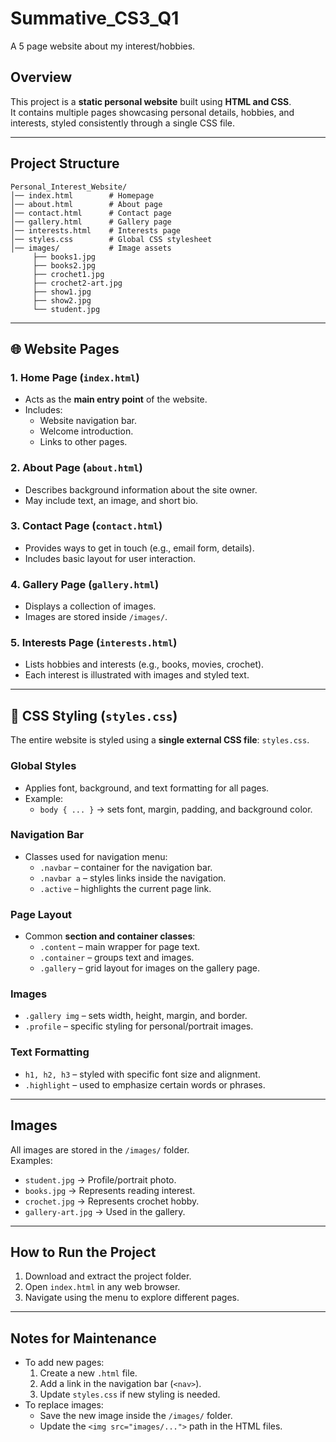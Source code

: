 # Summative_CS3_Q1
A 5 page website about my interest/hobbies.

## Overview
This project is a **static personal website** built using **HTML and CSS**.  
It contains multiple pages showcasing personal details, hobbies, and interests, styled consistently through a single CSS file.

---

## Project Structure
```
Personal_Interest_Website/
│── index.html        # Homepage
│── about.html        # About page
│── contact.html      # Contact page
│── gallery.html      # Gallery page
│── interests.html    # Interests page
│── styles.css        # Global CSS stylesheet
│── images/           # Image assets
     ├── books1.jpg
     ├── books2.jpg
     ├── crochet1.jpg
     ├── crochet2-art.jpg
     ├── show1.jpg
     ├── show2.jpg
     └── student.jpg
```

---

## 🌐 Website Pages

### 1. **Home Page** (`index.html`)
- Acts as the **main entry point** of the website.
- Includes:
  - Website navigation bar.
  - Welcome introduction.
  - Links to other pages.

### 2. **About Page** (`about.html`)
- Describes background information about the site owner.
- May include text, an image, and short bio.

### 3. **Contact Page** (`contact.html`)
- Provides ways to get in touch (e.g., email form, details).
- Includes basic layout for user interaction.

### 4. **Gallery Page** (`gallery.html`)
- Displays a collection of images.
- Images are stored inside `/images/`.

### 5. **Interests Page** (`interests.html`)
- Lists hobbies and interests (e.g., books, movies, crochet).
- Each interest is illustrated with images and styled text.

---

## 🎨 CSS Styling (`styles.css`)

The entire website is styled using a **single external CSS file**: `styles.css`.

### Global Styles
- Applies font, background, and text formatting for all pages.
- Example:
  - `body { ... }` → sets font, margin, padding, and background color.

### Navigation Bar
- Classes used for navigation menu:
  - `.navbar` – container for the navigation bar.
  - `.navbar a` – styles links inside the navigation.
  - `.active` – highlights the current page link.

### Page Layout
- Common **section and container classes**:
  - `.content` – main wrapper for page text.
  - `.container` – groups text and images.
  - `.gallery` – grid layout for images on the gallery page.

### Images
- `.gallery img` – sets width, height, margin, and border.
- `.profile` – specific styling for personal/portrait images.

### Text Formatting
- `h1, h2, h3` – styled with specific font size and alignment.
- `.highlight` – used to emphasize certain words or phrases.

---

## Images
All images are stored in the `/images/` folder.  
Examples:
- `student.jpg` → Profile/portrait photo.
- `books.jpg` → Represents reading interest.
- `crochet.jpg` → Represents crochet hobby.
- `gallery-art.jpg` → Used in the gallery.

---

## How to Run the Project
1. Download and extract the project folder.
2. Open `index.html` in any web browser.
3. Navigate using the menu to explore different pages.

---

## Notes for Maintenance
- To add new pages:
  1. Create a new `.html` file.
  2. Add a link in the navigation bar (`<nav>`).
  3. Update `styles.css` if new styling is needed.
- To replace images:
  - Save the new image inside the `/images/` folder.
  - Update the `<img src="images/...">` path in the HTML files.
